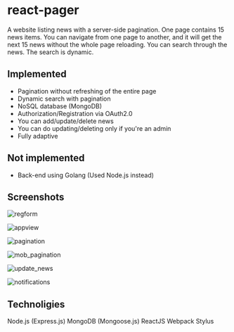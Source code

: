 # react-pager
A website listing news with a server-side pagination. One page contains 15 news items.
You can navigate from one page to another, and it will get the next 15 news without the whole page reloading.
You can search through the news. The search is dynamic.

## Implemented
- Pagination without refreshing of the entire page
- Dynamic search with pagination
- NoSQL database (MongoDB)
- Authorization/Registration via OAuth2.0
- You can add/update/delete news
- You can do updating/deleting only if you're an admin
- Fully adaptive

## Not implemented
- Back-end using Golang (Used Node.js instead)

## Screenshots

![regform](https://img-fotki.yandex.ru/get/197756/68361812.0/0_162fe3_f44fd7c2_orig)

![appview](https://img-fotki.yandex.ru/get/55828/68361812.0/0_162fe4_40ee9f0e_orig)

![pagination](https://img-fotki.yandex.ru/get/196102/68361812.0/0_162fe5_90cc1325_orig)

![mob_pagination](https://img-fotki.yandex.ru/get/197756/68361812.0/0_162fe6_e83fe888_orig)

![update_news](https://img-fotki.yandex.ru/get/197756/68361812.0/0_162fe7_98b968e6_orig)

![notifications](https://img-fotki.yandex.ru/get/197756/68361812.0/0_162fe8_2b2a16ea_orig)


## Technoligies
Node.js (Express.js)
MongoDB (Mongoose.js)
ReactJS
Webpack
Stylus
